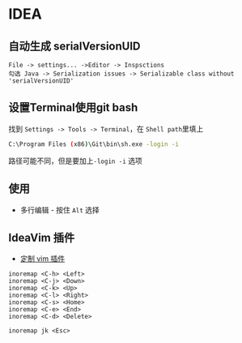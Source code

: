 # IDEA
<!-- toc -->

## 自动生成 serialVersionUID
```
File -> settings... ->Editor -> Inspsctions
勾选 Java -> Serialization issues -> Serializable class without 'serialVersionUID'
```

## 设置Terminal使用git bash
找到 `Settings -> Tools -> Terminal`，在 `Shell path`里填上
```bash
C:\Program Files (x86)\Git\bin\sh.exe -login -i
```
路径可能不同，但是要加上`-login -i` 选项

## 使用
* 多行编辑 - 按住 `Alt` 选择


## IdeaVim 插件
* [定制 vim 插件](http://www.jianshu.com/p/ec6b4b4536aa)

```
inoremap <C-h> <Left>
inoremap <C-j> <Down>
inoremap <C-k> <Up>
inoremap <C-l> <Right>
inoremap <C-s> <Home>
inoremap <C-e> <End>
inoremap <C-d> <Delete>

inoremap jk <Esc>
```
